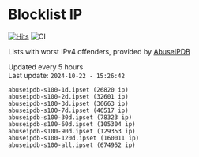 # Blocklist IP

[![Hits](https://hits.seeyoufarm.com/api/count/incr/badge.svg?url=https%3A%2F%2Fgithub.com%2Fborestad%2Fblocklist-ip%2F&count_bg=%2379C83D&title_bg=%23555555&icon=&icon_color=%23E7E7E7&title=hits&edge_flat=false)](https://hits.seeyoufarm.com)  ![CI](https://img.shields.io/github/workflow/status/borestad/blocklist-ip/CI?style=flat-square)

Lists with worst IPv4 offenders, provided by [AbuseIPDB](https://www.abuseipdb.com/)

<!-- FOOTER-PLACEHOLDER -->
Updated every 5 hours<br>
Last update: `2024-10-22 - 15:26:42`
```
abuseipdb-s100-1d.ipset (26820 ip)
abuseipdb-s100-2d.ipset (32601 ip)
abuseipdb-s100-3d.ipset (36663 ip)
abuseipdb-s100-7d.ipset (46517 ip)
abuseipdb-s100-30d.ipset (78323 ip)
abuseipdb-s100-60d.ipset (105304 ip)
abuseipdb-s100-90d.ipset (129353 ip)
abuseipdb-s100-120d.ipset (160011 ip)
abuseipdb-s100-all.ipset (674952 ip)
```
